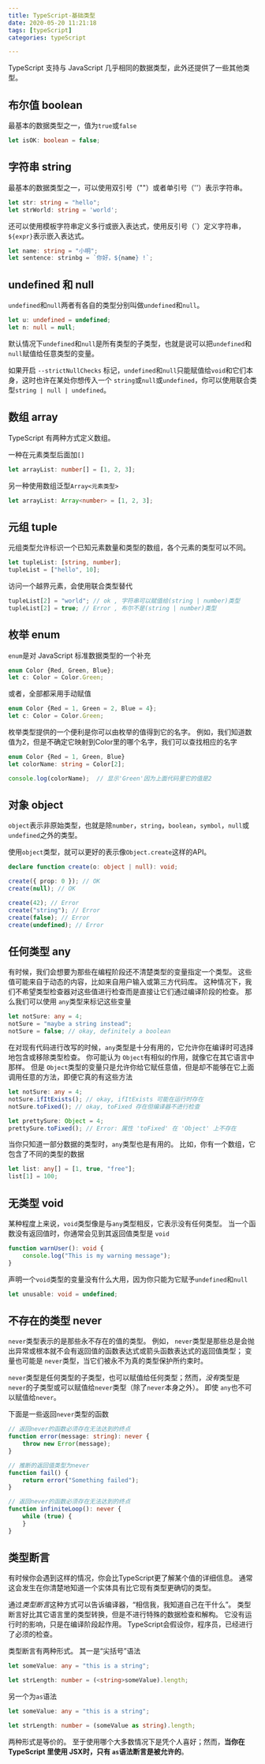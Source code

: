 ```yaml
---
title: TypeScript-基础类型
date: 2020-05-20 11:21:18
tags: [typeScript]
categories: typeScript

---
```


TypeScript 支持与 JavaScript 几乎相同的数据类型，此外还提供了一些其他类型。

## 布尔值 boolean

最基本的数据类型之一，值为`true`或`false`

```typescript
let isOK: boolean = false;
```

## 字符串 string

最基本的数据类型之一，可以使用双引号（""）或者单引号（''）表示字符串。

```typescript
let str: string = "hello";
let strWorld: string = 'world';
```

还可以使用模板字符串定义多行或嵌入表达式，使用反引号（\`）定义字符串，`${expr}`表示嵌入表达式。

```typescript
let name: string = "小明";
let sentence: strinbg = `你好，${name} !`;
```

## undefined 和 null

`undefined`和`null`两者有各自的类型分别叫做`undefined`和`null`。

<!--more-->

```typescript
let u: undefined = undefined;
let n: null = null;
```

默认情况下`undefined`和`null`是所有类型的子类型，也就是说可以把`undefined`和`null`赋值给任意类型的变量。

如果开启 `--strictNullChecks` 标记，`undefined`和`null`只能赋值给`void`和它们本身，这时也许在某处你想传入一个 `string`或`null`或`undefined`，你可以使用联合类型`string | null | undefined`。

## 数组 array

TypeScript 有两种方式定义数组。

一种在元素类型后面加`[]`

```typescript
let arrayList: number[] = [1, 2, 3];
```

另一种使用数组泛型`Array<元素类型>`

```typescript
let arrayList: Array<number> = [1, 2, 3];
```

## 元组 tuple

元组类型允许标识一个已知元素数量和类型的数组，各个元素的类型可以不同。

```typescript
let tupleList: [string, number];
tupleList = ["hello", 10];
```

访问一个越界元素，会使用联合类型替代

```typescript
tupleList[2] = "world"; // ok , 字符串可以赋值给(string | number)类型
tupleList[2] = true; // Error , 布尔不是(string | number)类型
```

## 枚举 enum

`enum`是对 JavaScript 标准数据类型的一个补充

```typescript
enum Color {Red, Green, Blue};
let c: Color = Color.Green;
```

或者，全部都采用手动赋值

```typescript
enum Color {Red = 1, Green = 2, Blue = 4};
let c: Color = Color.Green;
```

枚举类型提供的一个便利是你可以由枚举的值得到它的名字。 例如，我们知道数值为2，但是不确定它映射到Color里的哪个名字，我们可以查找相应的名字

```typescript
enum Color {Red = 1, Green, Blue}
let colorName: string = Color[2];

console.log(colorName);  // 显示'Green'因为上面代码里它的值是2
```

## 对象 object

`object`表示非原始类型，也就是除`number`，`string`，`boolean`，`symbol`，`null`或`undefined`之外的类型。

使用`object`类型，就可以更好的表示像`Object.create`这样的API。

```typescript
declare function create(o: object | null): void;

create({ prop: 0 }); // OK
create(null); // OK

create(42); // Error
create("string"); // Error
create(false); // Error
create(undefined); // Error
```

## 任何类型 any

有时候，我们会想要为那些在编程阶段还不清楚类型的变量指定一个类型。 这些值可能来自于动态的内容，比如来自用户输入或第三方代码库。 这种情况下，我们不希望类型检查器对这些值进行检查而是直接让它们通过编译阶段的检查。 那么我们可以使用 `any`类型来标记这些变量

```typescript
let notSure: any = 4;
notSure = "maybe a string instead";
notSure = false; // okay, definitely a boolean
```

在对现有代码进行改写的时候，`any`类型是十分有用的，它允许你在编译时可选择地包含或移除类型检查。 你可能认为 `Object`有相似的作用，就像它在其它语言中那样。 但是 `Object`类型的变量只是允许你给它赋任意值，但是却不能够在它上面调用任意的方法，即便它真的有这些方法

```typescript
let notSure: any = 4;
notSure.ifItExists(); // okay, ifItExists 可能在运行时存在
notSure.toFixed(); // okay, toFixed 存在但编译器不进行检查

let prettySure: Object = 4;
prettySure.toFixed(); // Error: 属性 'toFixed' 在 'Object' 上不存在
```

当你只知道一部分数据的类型时，`any`类型也是有用的。 比如，你有一个数组，它包含了不同的类型的数据

```typescript
let list: any[] = [1, true, "free"];
list[1] = 100;
```

## 无类型 void

某种程度上来说，`void`类型像是与`any`类型相反，它表示没有任何类型。 当一个函数没有返回值时，你通常会见到其返回值类型是 `void`

```typescript
function warnUser(): void {
    console.log("This is my warning message");
}
```

声明一个`void`类型的变量没有什么大用，因为你只能为它赋予`undefined`和`null`

```typescript
let unusable: void = undefined;
```

## 不存在的类型 never

`never`类型表示的是那些永不存在的值的类型。 例如， `never`类型是那些总是会抛出异常或根本就不会有返回值的函数表达式或箭头函数表达式的返回值类型； 变量也可能是 `never`类型，当它们被永不为真的类型保护所约束时。

`never`类型是任何类型的子类型，也可以赋值给任何类型；然而，*没有*类型是`never`的子类型或可以赋值给`never`类型（除了`never`本身之外）。 即使 `any`也不可以赋值给`never`。

下面是一些返回`never`类型的函数

```typescript
// 返回never的函数必须存在无法达到的终点
function error(message: string): never {
    throw new Error(message);
}

// 推断的返回值类型为never
function fail() {
    return error("Something failed");
}

// 返回never的函数必须存在无法达到的终点
function infiniteLoop(): never {
    while (true) {
    }
}
```

## 类型断言

有时候你会遇到这样的情况，你会比TypeScript更了解某个值的详细信息。 通常这会发生在你清楚地知道一个实体具有比它现有类型更确切的类型。

通过*类型断言*这种方式可以告诉编译器，“相信我，我知道自己在干什么”。 类型断言好比其它语言里的类型转换，但是不进行特殊的数据检查和解构。 它没有运行时的影响，只是在编译阶段起作用。 TypeScript会假设你，程序员，已经进行了必须的检查。

类型断言有两种形式。 其一是“尖括号”语法

```typescript
let someValue: any = "this is a string";

let strLength: number = (<string>someValue).length;
```

另一个为`as`语法

```typescript
let someValue: any = "this is a string";

let strLength: number = (someValue as string).length;
```

两种形式是等价的。 至于使用哪个大多数情况下是凭个人喜好；然而，**当你在 TypeScript 里使用 JSX时，只有 `as`语法断言是被允许的**。

## 
